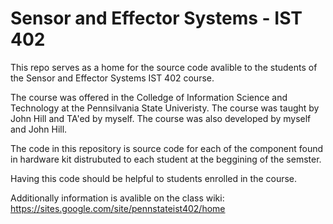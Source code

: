 # Sensor and Effector Systems - IST 402

This repo serves as a home for the source code avalible to the students of the Sensor and Effector Systems IST 402 course. 

The course was offered in the Colledge of Information Science and Technology at the Pennsilvania State Univeristy. The course was taught by John Hill and TA'ed by myself. The course was also developed by myself and John Hill. 

The code in this repository is source code for each of the component found in hardware kit distrubuted to each student at the beggining of the semster.

Having this code should be helpful to students enrolled in the course.

Additionally information is avalible on the class wiki: https://sites.google.com/site/pennstateist402/home
